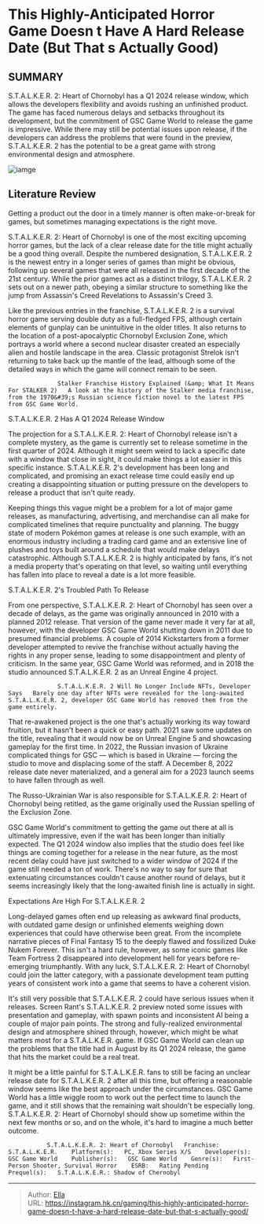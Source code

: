 # This Highly-Anticipated Horror Game Doesn t Have A Hard Release Date (But That s Actually Good)


## SUMMARY 



  S.T.A.L.K.E.R. 2: Heart of Chornobyl has a Q1 2024 release window, which allows the developers flexibility and avoids rushing an unfinished product.   The game has faced numerous delays and setbacks throughout its development, but the commitment of GSC Game World to release the game is impressive.   While there may still be potential issues upon release, if the developers can address the problems that were found in the preview, S.T.A.L.K.E.R. 2 has the potential to be a great game with strong environmental design and atmosphere.  

![iamge](https://static1.srcdn.com/wordpress/wp-content/uploads/2023/12/this-highly-anticipated-horror-game-doesn-t-have-a-hard-release-date-but-that-s-actually-good.jpg)

## Literature Review

Getting a product out the door in a timely manner is often make-or-break for games, but sometimes managing expectations is the right move.




S.T.A.L.K.E.R. 2: Heart of Chornobyl is one of the most exciting upcoming horror games, but the lack of a clear release date for the title might actually be a good thing overall. Despite the numbered designation, S.T.A.L.K.E.R. 2 is the newest entry in a longer series of games than might be obvious, following up several games that were all released in the first decade of the 21st century. While the prior games act as a distinct trilogy, S.T.A.L.K.E.R. 2 sets out on a newer path, obeying a similar structure to something like the jump from Assassin&#39;s Creed Revelations to Assassin&#39;s Creed 3.




Like the previous entries in the franchise, S.T.A.L.K.E.R. 2 is a survival horror game serving double duty as a full-fledged FPS, although certain elements of gunplay can be unintuitive in the older titles. It also returns to the location of a post-apocalyptic Chornobyl Exclusion Zone, which portrays a world where a second nuclear disaster created an especially alien and hostile landscape in the area. Classic protagonist Strelok isn&#39;t returning to take back up the mantle of the lead, although some of the detailed ways in which the game will connect remain to be seen.

                  Stalker Franchise History Explained (&amp; What It Means For STALKER 2)   A look at the history of the Stalker media franchise, from the 1970&#39;s Russian science fiction novel to the latest FPS from GSC Game World.   


 S.T.A.L.K.E.R. 2 Has A Q1 2024 Release Window 
         




The projection for a S.T.A.L.K.E.R. 2: Heart of Chornobyl release isn&#39;t a complete mystery, as the game is currently set to release sometime in the first quarter of 2024. Although it might seem weird to lack a specific date with a window that close in sight, it could make things a lot easier in this specific instance. S.T.A.L.K.E.R. 2&#39;s development has been long and complicated, and promising an exact release time could easily end up creating a disappointing situation or putting pressure on the developers to release a product that isn&#39;t quite ready.

Keeping things this vague might be a problem for a lot of major game releases, as manufacturing, advertising, and merchandise can all make for complicated timelines that require punctuality and planning. The buggy state of modern Pokémon games at release is one such example, with an enormous industry including a trading card game and an extensive line of plushes and toys built around a schedule that would make delays catastrophic. Although S.T.A.L.K.E.R. 2 is highly anticipated by fans, it&#39;s not a media property that&#39;s operating on that level, so waiting until everything has fallen into place to reveal a date is a lot more feasible.






 S.T.A.L.K.E.R. 2&#39;s Troubled Path To Release 
          

From one perspective, S.T.A.L.K.E.R. 2: Heart of Chornobyl has seen over a decade of delays, as the game was originally announced in 2010 with a planned 2012 release. That version of the game never made it very far at all, however, with the developer GSC Game World shutting down in 2011 due to presumed financial problems. A couple of 2014 Kickstarters from a former developer attempted to revive the franchise without actually having the rights in any proper sense, leading to some disappointment and plenty of criticism. In the same year, GSC Game World was reformed, and in 2018 the studio announced S.T.A.L.K.E.R. 2 as an Unreal Engine 4 project.

                  S.T.A.L.K.E.R. 2 Will No Longer Include NFTs, Developer Says   Barely one day after NFTs were revealed for the long-awaited S.T.A.L.K.E.R. 2, developer GSC Game World has removed them from the game entirely.   




That re-awakened project is the one that&#39;s actually working its way toward fruition, but it hasn&#39;t been a quick or easy path. 2021 saw some updates on the title, revealing that it would now be on Unreal Engine 5 and showcasing gameplay for the first time. In 2022, the Russian invasion of Ukraine complicated things for GSC — which is based in Ukraine — forcing the studio to move and displacing some of the staff. A December 8, 2022 release date never materialized, and a general aim for a 2023 launch seems to have fallen through as well.



The Russo-Ukrainian War is also responsible for S.T.A.L.K.E.R. 2: Heart of Chornobyl being retitled, as the game originally used the Russian spelling of the Exclusion Zone.




GSC Game World&#39;s commitment to getting the game out there at all is ultimately impressive, even if the wait has been longer than initially expected. The Q1 2024 window also implies that the studio does feel like things are coming together for a release in the near future, as the most recent delay could have just switched to a wider window of 2024 if the game still needed a ton of work. There&#39;s no way to say for sure that extenuating circumstances couldn&#39;t cause another round of delays, but it seems increasingly likely that the long-awaited finish line is actually in sight.






 Expectations Are High For S.T.A.L.K.E.R. 2 
          

Long-delayed games often end up releasing as awkward final products, with outdated game design or unfinished elements weighing down experiences that could have otherwise been great. From the incomplete narrative pieces of Final Fantasy 15 to the deeply flawed and fossilized Duke Nukem Forever. This isn&#39;t a hard rule, however, as some iconic games like Team Fortress 2 disappeared into development hell for years before re-emerging triumphantly. With any luck, S.T.A.L.K.E.R. 2: Heart of Chornobyl could join the latter category, with a passionate development team putting years of consistent work into a game that seems to have a coherent vision.

It&#39;s still very possible that S.T.A.L.K.E.R. 2 could have serious issues when it releases. Screen Rant&#39;s S.T.A.L.K.E.R. 2 preview noted some issues with presentation and gameplay, with spawn points and inconsistent AI being a couple of major pain points. The strong and fully-realized environmental design and atmosphere shined through, however, which might be what matters most for a S.T.A.L.K.E.R. game. If GSC Game World can clean up the problems that the title had in August by its Q1 2024 release, the game that hits the market could be a real treat.




It might be a little painful for S.T.A.L.K.E.R. fans to still be facing an unclear release date for S.T.A.L.K.E.R. 2 after all this time, but offering a reasonable window seems like the best approach under the circumstances. GSC Game World has a little wiggle room to work out the perfect time to launch the game, and it still shows that the remaining wait shouldn&#39;t be especially long. S.T.A.L.K.E.R. 2: Heart of Chornobyl should show up sometime within the next few months or so, and on the whole, it&#39;s hard to imagine a much better outcome.

               S.T.A.L.K.E.R. 2: Heart of Chornobyl   Franchise:   S.T.A.L.K.E.R.    Platform(s):   PC, Xbox Series X/S    Developer(s):   GSC Game World    Publisher(s):   GSC Game World    Genre(s):   First-Person Shooter, Survival Horror    ESRB:   Rating Pending    Prequel(s):   S.T.A.L.K.E.R.: Shadow of Chernobyl      

---

> Author: [Ella](https://instagram.hk.cn/)  
> URL: https://instagram.hk.cn/gaming/this-highly-anticipated-horror-game-doesn-t-have-a-hard-release-date-but-that-s-actually-good/  

